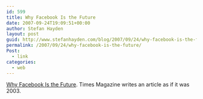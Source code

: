 ```yaml
---
id: 599
title: Why Facebook Is the Future
date: 2007-09-24T19:09:51+00:00
author: Stefan Hayden
layout: post
guid: http://www.stefanhayden.com/blog/2007/09/24/why-facebook-is-the-future/
permalink: /2007/09/24/why-facebook-is-the-future/
Post:
  - link
categories:
  - web
---
```

<a href="http://www.time.com/time/magazine/article/0,9171,1655722,00.html">Why Facebook Is the Future</a>. Times Magazine writes an article as if it was 2003.